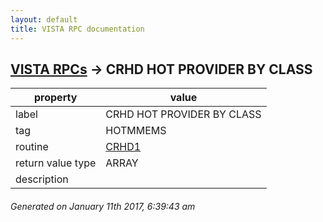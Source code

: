 ```yaml
---
layout: default
title: VISTA RPC documentation
---
```




## [VISTA RPCs](TableOfContent.md) &#8594; CRHD HOT PROVIDER BY CLASS 

 property | value 
--- | --- 
 label | CRHD HOT PROVIDER BY CLASS
 tag | HOTMMEMS
 routine | [CRHD1](http://code.osehra.org/dox/Routine_CRHD1_source.html)
 return value type | ARRAY
 description | 




 ###### Generated on January 11th 2017, 6:39:43 am